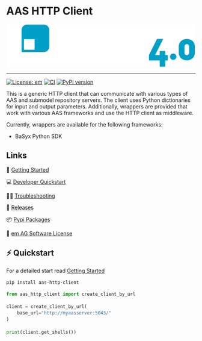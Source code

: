 <!-- TODO: Go through the readme and enter the information here -->

# AAS HTTP Client

<div align="center">
<!-- change this to your projects logo if you have on.
  If you don't have one it might be worth trying chatgpt dall-e to create one for you...
 -->
<img src="docs/assets/fluid_logo.svg" alt="aas_http_client" width=500 />
</div>

---

[![License: em](https://img.shields.io/badge/license-emSL-%23f8a602?label=License&labelColor=%23992b2e)](LICENSE)
[![CI](https://github.com/fluid40/aas-http-client/actions/workflows/CI.yml/badge.svg?branch=main&cache-bust=1)](https://github.com/fluid40/aas-http-client/actions)
[![PyPI version](https://img.shields.io/pypi/v/aas-http-client.svg)](https://pypi.org/project/aas-http-client/)

This is a generic HTTP client that can communicate with various types of AAS and submodel repository servers. The client uses Python dictionaries for input and output parameters.
Additionally, wrappers are provided that work with various AAS frameworks and use the HTTP client as middleware.  

Currently, wrappers are available for the following frameworks:
- BaSyx Python SDK

## Links

🚀 [Getting Started](docs/getting_started.md)

💻 [Developer Quickstart](docs/dev_guide.md)

👨‍⚕️ [Troubleshooting](docs/troubleshooting.md)

🤖 [Releases](http://github.com/fluid40/aas-http-client/releases)

📦 [Pypi Packages](https://pypi.org/project/aas-http-client/)

📜 [em AG Software License](LICENSE)

## ⚡ Quickstart

For a detailed start read [Getting Started](docs/getting_started.md)

```bash
pip install aas-http-client
````

```python
from aas_http_client import create_client_by_url

client = create_client_by_url(
    base_url="http://myaasserver:5043/"
)

print(client.get_shells())
```